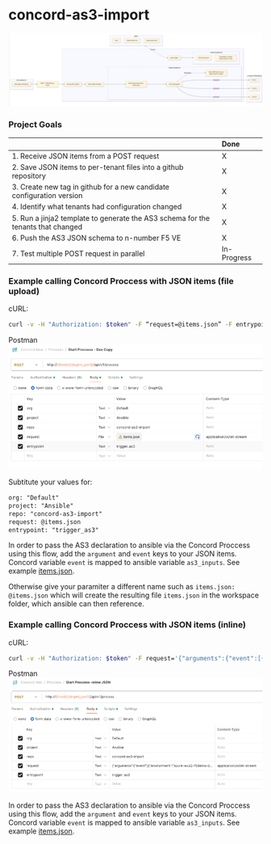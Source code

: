 # concord-as3-import

![alt text](2024-09-09_11-51-42.png)

### Project Goals
|  | Done | 
| :------ | :------ | 
| 1. Receive JSON items from a POST request | X |  
| 2. Save JSON items to per-tenant files into a github repository | X | 
| 3. Create new tag in github for a new candidate configuration version | X | 
| 4. Identify what tenants had configuration changed | X | 
| 5. Run a jinja2 template to generate the AS3 schema for the tenants that changed | X | 
| 6. Push the AS3 JSON schema to n-number F5 VE | X |
| 7. Test multiple POST request in parallel | In-Progress |  


### Example calling Concord Proccess with JSON items (file upload)
cURL:
```bash
curl -v -H "Authorization: $token" -F “request=@items.json” -F entrypoint=trigger_as3 -F org=Default -F project=Ansible -F repo=concord-as3-import  http://concord:80/api/v1/process
```
  
Postman
![alt text](2024-08-30_16-47-56.png)

Subtitute your values for:
```
org: "Default"
project: "Ansible"
repo: "concord-as3-import"
request: @items.json
entrypoint: "trigger_as3"
```

In order to pass the AS3 declaration to ansible via the Concord Proccess using this flow, add the `argument` and `event` keys to your JSON items. Concord variable `event` is mapped to ansible variable `as3_inputs`. See example [items.json](https://github.com/megamattzilla/concord-as3-import/blob/main/items.json). 
  
Otherwise give your paramiter a different name such as `items.json: @items.json` which will create the resulting file `items.json` in the workspace folder, which ansible can then reference. 

### Example calling Concord Proccess with JSON items (inline)
cURL:
```bash
curl -v -H "Authorization: $token" -F request='{"arguments":{"event":[{"environment":"azure-wus2-f5demo-dev-A","versionTag":"8.0.0","tenant":"example1","virtuals":[{"virtual":"example1","virtualAddresses":"10.0.1.10","virtualPort":80,"type":"Service_TCP","profileTCP":"f5-tcp-progressive","pool_members":["10.0.1.100","10.0.1.101"],"servicePort":80,"monitorType":"https","snat":["10.0.1.10"]},{"virtual":"example3","virtualAddresses":"10.0.3.10","virtualPort":80,"type":"Service_TCP","profileTCP":"f5-tcp-progressive","pool_members":["10.0.3.100","10.0.3.101"],"servicePort":80,"monitorType":"https","snat":["10.0.3.10"]}]},{"environment":"azure-wus2-f5demo-dev-A","versionTag":"8.0.0","tenant":"example2","virtuals":[{"virtual":"example2","virtualAddresses":"10.0.2.10","virtualPort":80,"type":"Service_TCP","profileTCP":"f5-tcp-progressive","pool_members":["10.0.2.100","10.0.2.101"],"servicePort":80,"monitorType":"tcp","snat":["10.0.2.10"]}]}]}};type=application/octet-stream' -F entrypoint=trigger_as3 -F org=Default -F project=Ansible -F repo=concord-as3-import  http://concord:80/api/v1/process
```
  
Postman
![alt text](2024-08-30_16-57-43.png)

In order to pass the AS3 declaration to ansible via the Concord Proccess using this flow, add the `argument` and `event` keys to your JSON items. Concord variable `event` is mapped to ansible variable `as3_inputs`. See example [items.json](https://github.com/megamattzilla/concord-as3-import/blob/main/items.json). 